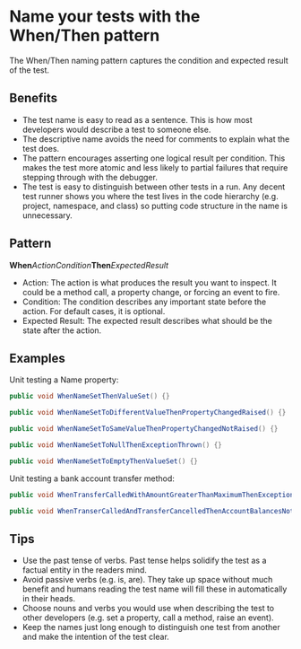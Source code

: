 <link href="//maxcdn.bootstrapcdn.com/font-awesome/4.7.0/css/font-awesome.min.css" rel="stylesheet">

### [<i class="fa fa-home"></i>](README.md)

# Name your tests with the When/Then pattern

The When/Then naming pattern captures the condition and expected result of the test. 

## Benefits

- The test name is easy to read as a sentence.  This is how most developers would describe a test to someone else.  
- The descriptive name avoids the need for comments to explain what the test does.  
- The pattern encourages asserting one logical result per condition. This makes the test more atomic and less likely to partial failures that require stepping through with the debugger.
- The test is easy to distinguish between other tests in a run.  Any decent test runner shows you where the test lives in the code hierarchy (e.g. project, namespace, and class) so putting code structure in the name is unnecessary.

## Pattern

**When**_ActionCondition_**Then**_ExpectedResult_

- Action: The action is what produces the result you want to inspect.  It could be a method call, a property change, or forcing an event to fire.
- Condition: The condition describes any important state before the action.  For default cases, it is optional.
- Expected Result: The expected result describes what should be the state after the action.

## Examples

Unit testing a Name property:

```C#
public void WhenNameSetThenValueSet() {}

public void WhenNameSetToDifferentValueThenPropertyChangedRaised() {}

public void WhenNameSetToSameValueThenPropertyChangedNotRaised() {}

public void WhenNameSetToNullThenExceptionThrown() {}

public void WhenNameSetToEmptyThenValueSet() {}
```

Unit testing a bank account transfer method:

```C#
public void WhenTransferCalledWithAmountGreaterThanMaximumThenExceptionThrown() {}

public void WhenTranserCalledAndTransferCancelledThenAccountBalancesNotChanged() {}
```

## Tips

- Use the past tense of verbs.  Past tense helps solidify the test as a factual entity in the readers mind.
- Avoid passive verbs (e.g. is, are).  They take up space without much benefit and humans reading the test name will fill these in automatically in their heads.
- Choose nouns and verbs you would use when describing the test to other developers (e.g. set a property, call a method, raise an event).
- Keep the names just long enough to distinguish one test from another and make the intention of the test clear.  

